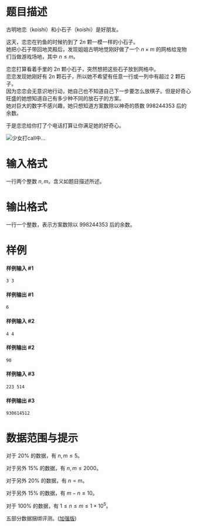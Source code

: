 
# 题目描述

古明地恋（koishi）和小石子（koishi）是好朋友。

这天，恋恋在钓鱼的时候钓到了 $2n$ 颗一模一样的小石子。  
她把小石子带回地灵殿后，发现姐姐古明地觉刚好做了一个 $n\times m$ 的网格给宠物们当做游戏场地，其中 $n\le m$。

恋恋打算看着手里的 $2n$ 颗小石子，突然想把这些石子放到网格中。  
恋恋发现她刚好有 $2n$ 颗石子，所以她不希望有任意一行或一列中有超过 $2$ 颗石子。  
因为恋恋会无意识地行动，她自己也不知道自己下一步要怎么放棋子。但是好奇心旺盛的她想知道自己有多少种不同的放石子的方案。  
她对巨大的数字不感兴趣，她只想知道方案数除以神奇的质数 $998244353$ 后的余数。

于是恋恋给你打了个电话打算让你满足她的好奇心。

![少女打call中...](https://loj-img.upyun.menci.memset0.cn/2019/04/28/5cc568a99b2f1.jpg)

# 输入格式

一行两个整数 $n,m$。含义如题目描述所述。

# 输出格式

一行一个整数，表示方案数除以 $998244353$ 后的余数。

# 样例

#### 样例输入 #1

```plain
3 3
```

#### 样例输出 #1

```plain
6
```

#### 样例输入 #2

```plain
4 4
```

#### 样例输出 #2

```plain
90
```

#### 样例输入 #3

```plain
223 514
```

#### 样例输出 #3

```plain
930614512
```


# 数据范围与提示

对于 $20\%$ 的数据，有 $n,m\le 5$。

对于另外 $15\%$ 的数据，有 $n,m\le2000$。

对于另外 $20\%$ 的数据，有 $n=m$。

对于另外 $15\%$ 的数据，有 $m-n\le 10$。

对于 $100\%$ 的数据，有 $1\le n\le m\le 1\times 10^5$。

五部分数据捆绑评测。([加强版](/problem/6609))

